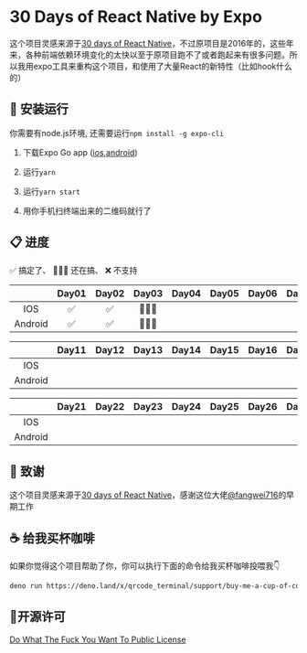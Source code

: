 # 30 Days of React Native by Expo

这个项目灵感来源于[30 days of React Native](https://github.com/fangwei716/30-days-of-react-native)，不过原项目是2016年的，这些年来，各种前端依赖环境变化的太快以至于原项目跑不了或者跑起来有很多问题。所以我用expo工具来重构这个项目，和使用了大量React的新特性（比如hook什么的）



## 🔎 安装运行
你需要有node.js环境, 还需要运行```npm install -g expo-cli ```

  1. 下载Expo Go app ([ios](https://apps.apple.com/app/apple-store/id982107779),[android](https://play.google.com/store/apps/details?id=host.exp.exponent&referrer=www))

  2.  运行```yarn```

  3.  运行```yarn start```
  
  4. 用你手机扫终端出来的二维码就行了

## 📋 进度
✅ 搞定了、 👷🏼‍♂️ 还在搞、 ❌ 不支持
 
|         |  Day01 |  Day02 | Day03 | Day04 | Day05 | Day06 | Day07 | Day08 | Day09 | Day10 |
| :---:   | :----: | :----: | :---: | :---: | :---: | :---: | :---: | :---: | :---: | :---: |
| IOS     |   ✅   |   ✅   |   👷🏼‍♂️   |
| Android |   ✅   |   ✅   |   👷🏼‍♂️   |

|         |  Day11 |  Day12 | Day13 | Day14 | Day15 | Day16 | Day17 | Day18 | Day19 | Day20 |
| :---:   | :----: | :----: | :---: | :---: | :---: | :---: | :---: | :---: | :---: | :---: |
| IOS     |
| Android |

|         |  Day21 |  Day22 | Day23 | Day24 | Day25 | Day26 | Day27 | Day28 | Day29 | Day30 |
| :---:   | :----: | :----: | :---: | :---: | :---: | :---: | :---: | :---: | :---: | :---: |
| IOS     |
| Android |


## 🤝 致谢
这个项目灵感来源于[30 days of React Native](https://github.com/fangwei716/30-days-of-react-native)，感谢这位大佬[@fangwei716](https://github.com/fangwei716)的早期工作


## ☕ 给我买杯咖啡  
如果你觉得这个项目帮助了你，你可以执行下面的命令给我买杯咖啡投喂我👇
```bash
deno run https://deno.land/x/qrcode_terminal/support/buy-me-a-cup-of-coffee.js
```

## 🔑开源许可
[Do What The Fuck You Want To Public License](./LICENSE)
